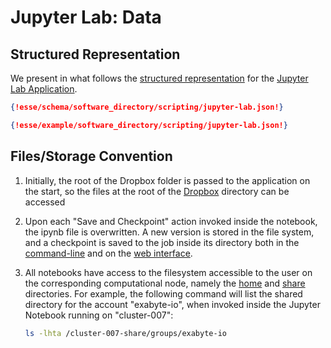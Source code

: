 # Jupyter Lab: Data

## Structured Representation

We present in what follows the [structured representation](../../../data-structured/overview.md) for the [Jupyter Lab Application](overview.md).

```json tab="Schema" 
{!esse/schema/software_directory/scripting/jupyter-lab.json!}
```

```json tab="Example" 
{!esse/example/software_directory/scripting/jupyter-lab.json!}
```

## Files/Storage Convention

1. Initially, the root of the Dropbox folder is passed to the application on the start, so the files at the root of the [Dropbox](../../../data-in-objectstorage/dropbox.md) directory can be accessed
2. Upon each "Save and Checkpoint" action invoked inside the notebook, the ipynb file is overwritten. A new version is stored in the file system, and a checkpoint is saved to the job inside its directory both in the [command-line](../../../jobs-cli/batch-scripts/directories.md#working-directory) and on the [web interface](../../../data-in-objectstorage/files.md).
3. All notebooks have access to the filesystem accessible to the user on the corresponding computational node, namely the [home](../../../infrastructure/clusters/directories.md) and [share](../../../infrastructure/clusters/directories.md) directories. For example, the following command will list the shared directory for the account "exabyte-io", when invoked inside the Jupyter Notebook running on "cluster-007":
 
    ```bash
    ls -lhta /cluster-007-share/groups/exabyte-io
    ```

